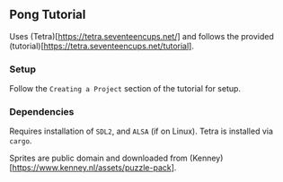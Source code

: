 ## Pong Tutorial

Uses (Tetra)[https://tetra.seventeencups.net/] and follows the provided (tutorial)[https://tetra.seventeencups.net/tutorial].

### Setup
Follow the `Creating a Project` section of the tutorial for setup.

### Dependencies
Requires installation of `SDL2`, and `ALSA` (if on Linux).
Tetra is installed via `cargo`.

Sprites are public domain and downloaded from (Kenney)[https://www.kenney.nl/assets/puzzle-pack].
